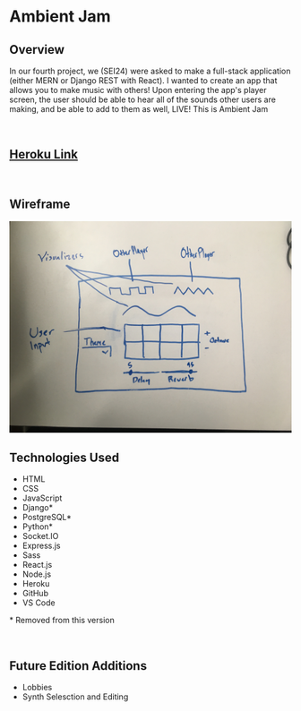 <h1>Ambient Jam</h1>

<h2>Overview</h2>

<p>In our fourth project, we (SEI24) were asked to make a full-stack application (either MERN or Django REST with React). I wanted to create an app that allows you to make music with others! Upon entering the app's player screen, the user should be able to hear all of the sounds other users are making, and be able to add to them as well, LIVE! This is Ambient Jam</p>
<br>


<a href=#><h2>Heroku Link</h2></a>
<br>


<h2>Wireframe</h2>
<img src="./images/p4_wireframe.jpg" alt="Picture of project wireframe"/>
<br>

<h2>Technologies Used</h2>
<ul>
<li>HTML</li>
<li>CSS</li>
<li>JavaScript</li>
<li>Django*</li>
<li>PostgreSQL*</li>
<li>Python*</li>
<li>Socket.IO</li>
<li>Express.js</li>
<li>Sass</li>
<li>React.js</li>
<li>Node.js</li>
<li>Heroku</li>
<li>GitHub</li>
<li>VS Code</li>
</ul>
<p>* Removed from this version</p>
<br>

<h2>Future Edition Additions</h2>

<ul>
<li>Lobbies</li>
<li>Synth Selesction and Editing</li>
</ul>
